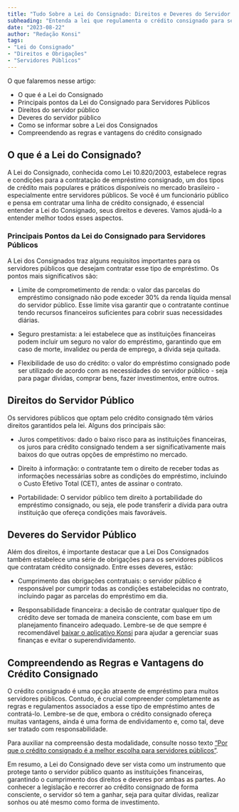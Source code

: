 ```yaml
---
title: "Tudo Sobre a Lei do Consignado: Direitos e Deveres do Servidor Público"
subheading: "Entenda a lei que regulamenta o crédito consignado para servidores públicos, quais são seus direitos e obrigações."
date: "2023-08-22"
author: "Redação Konsi"
tags:
- "Lei do Consignado"
- "Direitos e Obrigações"
- "Servidores Públicos"
---
```


O que falaremos nesse artigo:
- O que é a Lei do Consignado
- Principais pontos da Lei do Consignado para Servidores Públicos
- Direitos do servidor público
- Deveres do servidor público
- Como se informar sobre a Lei dos Consignados
- Compreendendo as regras e vantagens do crédito consignado

## O que é a Lei do Consignado?

A Lei do Consignado, conhecida como Lei 10.820/2003, estabelece regras e condições para a contratação de empréstimo consignado, um dos tipos de crédito mais populares e práticos disponíveis no mercado brasileiro - especialmente entre servidores públicos. Se você é um funcionário público e pensa em contratar uma linha de crédito consignado, é essencial entender a Lei do Consignado, seus direitos e deveres. Vamos ajudá-lo a entender melhor todos esses aspectos.

### Principais Pontos da Lei do Consignado para Servidores Públicos

A Lei dos Consignados traz alguns requisitos importantes para os servidores públicos que desejam contratar esse tipo de empréstimo. Os pontos mais significativos são:

- Limite de comprometimento de renda: o valor das parcelas do empréstimo consignado não pode exceder 30% da renda líquida mensal do servidor público. Esse limite visa garantir que o contratante continue tendo recursos financeiros suficientes para cobrir suas necessidades diárias.

- Seguro prestamista: a lei estabelece que as instituições financeiras podem incluir um seguro no valor do empréstimo, garantindo que em caso de morte, invalidez ou perda de emprego, a dívida seja quitada.

- Flexibilidade de uso do crédito: o valor do empréstimo consignado pode ser utilizado de acordo com as necessidades do servidor público - seja para pagar dívidas, comprar bens, fazer investimentos, entre outros.

## Direitos do Servidor Público

Os servidores públicos que optam pelo crédito consignado têm vários direitos garantidos pela lei. Alguns dos principais são:

- Juros competitivos: dado o baixo risco para as instituições financeiras, os juros para crédito consignado tendem a ser significativamente mais baixos do que outras opções de empréstimo no mercado.

- Direito à informação: o contratante tem o direito de receber todas as informações necessárias sobre as condições do empréstimo, incluindo o Custo Efetivo Total (CET), antes de assinar o contrato. 

- Portabilidade: O servidor público tem direito à portabilidade do empréstimo consignado, ou seja, ele pode transferir a dívida para outra instituição que ofereça condições mais favoráveis.

## Deveres do Servidor Público

Além dos direitos, é importante destacar que a Lei Dos Consignados também estabelece uma série de obrigações para os servidores públicos que contratam crédito consignado. Entre esses deveres, estão:

- Cumprimento das obrigações contratuais: o servidor público é responsável por cumprir todas as condições estabelecidas no contrato, incluindo pagar as parcelas do empréstimo em dia.

- Responsabilidade financeira: a decisão de contratar qualquer tipo de crédito deve ser tomada de maneira consciente, com base em um planejamento financeiro adequado. Lembre-se de que sempre é recomendável [baixar o aplicativo Konsi](https://konsi.com.br/app) para ajudar a gerenciar suas finanças e evitar o superendividamento.

## Compreendendo as Regras e Vantagens do Crédito Consignado

O crédito consignado é uma opção atraente de empréstimo para muitos servidores públicos. Contudo, é crucial compreender completamente as regras e regulamentos associados a esse tipo de empréstimo antes de contratá-lo. Lembre-se de que, embora o crédito consignado ofereça muitas vantagens, ainda é uma forma de endividamento e, como tal, deve ser tratado com responsabilidade.

Para auxiliar na compreensão desta modalidade, consulte nosso texto [“Por que o crédito consignado é a melhor escolha para servidores públicos”](https://konsi.com.br/postagens/por-que-o-crdito-consignado-a-melhor-escolha-para-servidores-pblicos).

Em resumo, a Lei do Consignado deve ser vista como um instrumento que protege tanto o servidor público quanto as instituições financeiras, garantindo o cumprimento dos direitos e deveres por ambas as partes. Ao conhecer a legislação e recorrer ao crédito consignado de forma consciente, o servidor só tem a ganhar, seja para quitar dívidas, realizar sonhos ou até mesmo como forma de investimento.